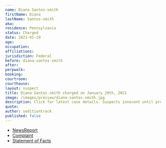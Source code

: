 ```yaml
---
name: Diana Santos-smith
firstName: Diana
lastName: Santos-smith
aka:
residence: Pennsylvania
status: Charged
date: 2021-01-29
age: 
occupation:
affiliations:
jurisdiction: Federal
before: diana-santos-smith
after:
perpwalk:
booking: 
courtroom:
courthouse:
layout: suspect
title: Diana Santos-smith charged on January 29th, 2021
image: /images/preview/diana-santos-smith.jpg
description: Click for latest case details. Suspects innocent until proven guilty.
quote:
author: seditiontrack
published: false
---
```


- [NewsReport]()
- [Complaint](https://www.justice.gov/opa/page/file/1362581/download)
- [Statement of Facts](https://www.justice.gov/opa/page/file/1362581/download)
